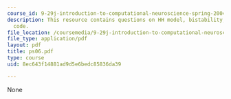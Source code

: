 ```yaml
---
course_id: 9-29j-introduction-to-computational-neuroscience-spring-2004
description: This resource contains questions on HH model, bistability, and MATLAB
  code.
file_location: /coursemedia/9-29j-introduction-to-computational-neuroscience-spring-2004/8ec643f14881ad9d5e6bedc85836da39_ps06.pdf
file_type: application/pdf
layout: pdf
title: ps06.pdf
type: course
uid: 8ec643f14881ad9d5e6bedc85836da39

---
```

None